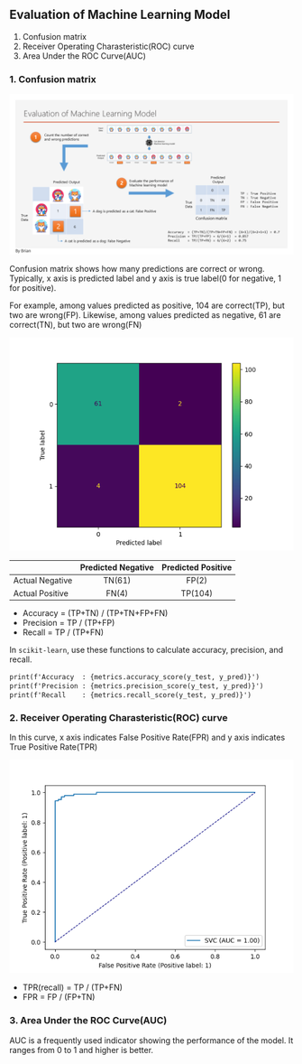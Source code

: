 ## Evaluation of Machine Learning Model

1. Confusion matrix
2. Receiver Operating Charasteristic(ROC) curve
3. Area Under the ROC Curve(AUC)
 
### 1. Confusion matrix

![evaluation](/images/evaluation.png)

Confusion matrix shows how many predictions are correct or wrong. Typically, x axis is predicted label and y axis is true label(0 for negative, 1 for positive). 

For example, among values predicted as positive, 104 are correct(TP), but two are wrong(FP). Likewise, among values predicted as negative, 61 are correct(TN), but two are wrong(FN)

![confision matrix](/images/Confusion_matrix.png)

|   | Predicted Negative |Predicted Positive|
|---|:---:|:---:|
| Actual Negative | TN(61) | FP(2) |
| Actual Positive | FN(4) | TP(104) |

- Accuracy = (TP+TN) / (TP+TN+FP+FN)
- Precision = TP / (TP+FP)
- Recall = TP / (TP+FN) 

In `scikit-learn`, use these functions to calculate accuracy, precision, and recall.

```
print(f'Accuracy  : {metrics.accuracy_score(y_test, y_pred)}')
print(f'Precision : {metrics.precision_score(y_test, y_pred)}')
print(f'Recall    : {metrics.recall_score(y_test, y_pred)}')
```

### 2. Receiver Operating Charasteristic(ROC) curve

In this curve, x axis indicates False Positive Rate(FPR) and y axis indicates True Positive Rate(TPR)

![confision matrix](/images/AUC.png)

- TPR(recall) = TP / (TP+FN)
- FPR = FP / (FP+TN)

### 3. Area Under the ROC Curve(AUC)

AUC is a frequently used indicator showing the performance of the model. It ranges from 0 to 1 and higher is better. 
